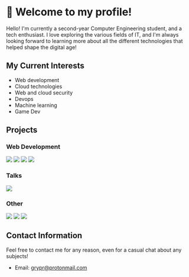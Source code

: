 # 👋 Welcome to my profile!

Hello! I'm currently a second-year Computer Engineering student, and a tech enthusiast. I love exploring the various fields of IT, and I'm always looking forward to learning more about all the different technologies that helped shape the digital age!

## My Current Interests
- Web development
- Cloud technologies
- Web and cloud security
- Devops
- Machine learning
- Game Dev

## Projects
### Web Development
<a href="https://github.com/GryPr/Postagram"><img src="https://github-readme-stats.vercel.app/api/pin/?username=GryPr&repo=Postagram" /></a>
<a href="https://github.com/GryPr/Kirn"><img src="https://github-readme-stats.vercel.app/api/pin/?username=GryPr&repo=Kirn" /></a>
<a href="https://github.com/GryPr/GoLang-To-Do-List"><img src="https://github-readme-stats.vercel.app/api/pin/?username=GryPr&repo=GoLang-To-Do-List" /></a>
<a href="https://github.com/GryPr/GoToDo-Angular-Frontend"><img src="https://github-readme-stats.vercel.app/api/pin/?username=GryPr&repo=GoToDo-Angular-Frontend" /></a>

### Talks
<a href="https://github.com/GryPr/TT-DockerK8S"><img src="https://github-readme-stats.vercel.app/api/pin/?username=GryPr&repo=TT-DockerK8S" /></a>

### Other
<a href="https://github.com/GryPr/ConU-GCS-Bot"><img src="https://github-readme-stats.vercel.app/api/pin/?username=GryPr&repo=ConU-GCS-Bot" /></a>
<a href="https://github.com/GryPr/RBLX-CryptoSim"><img src="https://github-readme-stats.vercel.app/api/pin/?username=GryPr&repo=RBLX-CryptoSim" /></a>
<a href="https://github.com/GryPr/Aura"><img src="https://github-readme-stats.vercel.app/api/pin/?username=GryPr&repo=Aura" /></a>

## Contact Information
Feel free to contact me for any reason, even for a casual chat about any subjects!
- Email: grypr@protonmail.com


